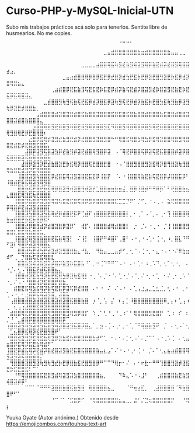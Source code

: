 # Curso-PHP-y-MySQL-Inicial-UTN
Subo mis trabajos prácticos acá solo para tenerlos. Sentite libre de husmearlos. No me copies.
⠀⠀⠀⠀⠀⠀⠀⠀⠀⠀⠀⠀⠀⠀⠀⠀⠀⠀⠀⠀⠀⠀⠀⠀⠀⠀⠀⠀⠀⠀⢀⣀⣀⡀⠀⠀⠀⠀⠀⠀⠀⠀⠀⠀⠀⠀⠀⠀⠀⠀⠀⠀⠀⠀⠀⠀⠀⠀⠀⠀⠀⠀⠀⠀⠀⠀
⠀⠀⠀⠀⠀⠀⠀⠀⠀⠀⠀⠀⠀⠀⠀⠀⠀⠀⠀⠀⠀⠀⠀⠀⠀⠀⣀⣤⣾⣿⣿⣿⣿⣿⣿⣷⣶⣾⣿⣿⣿⣿⣿⣷⣤⣤⢀⣀⠀⠀⠀⠀⠀⠀⠀⠀⠀⠀⠀⠀⠀⠀⠀⠀⠀⠀
⠀⠀⠀⠀⠀⠀⠀⠀⠀⠀⠀⠀⠀⠀⠀⠀⠀⠀⠀⠀⣀⣀⣀⣀⣴⣿⣿⢿⣯⢷⣻⣞⣷⣻⢾⣽⣻⢿⡿⣷⣟⣾⡽⣞⣿⣻⢿⣿⣿⣴⣠⡀⠀⠀⠀⠀⠀⠀⠀⠀⠀⠀⠀⠀⠀⠀
⠀⠀⠀⠀⠀⠀⠀⠀⠀⠀⠀⠀⠀⠀⠀⣀⣤⣴⣾⣿⣿⢿⡿⣿⡿⣯⣟⡿⣞⣿⡽⣾⣳⣟⣯⡷⣟⡿⣽⣟⣿⣻⣽⣟⡷⣯⡿⣾⡽⣿⢿⣿⣦⣄⠀⠀⠀⠀⠀⠀⠀⠀⠀⠀⠀⠀
⠀⠀⠀⠀⠀⠀⠀⠀⠀⠀⠀⠀⢀⣴⣾⣿⡿⣟⣯⣷⣻⢯⣟⣯⣟⡷⣯⣟⡿⣾⡽⣷⢯⣟⣾⡽⣿⣽⣻⣞⡷⣿⣽⣻⣟⣷⣟⡷⣟⣯⡿⣯⢿⣿⣽⣄⠀⠀⠀⠀⠀⠀⠀⠀⠀⠀
⠀⠀⠀⠀⠀⠀⠀⠀⠀⠀⣀⣾⣿⣿⣻⢷⣻⢯⣷⢯⣟⣯⡿⣾⡽⣿⣯⡿⣽⢷⣻⢯⣟⡿⣾⡽⣷⣯⡷⣟⣿⣳⣯⢷⣻⣷⡿⣽⣻⢷⡿⣽⣟⡾⣿⣿⣷⡀⠀⠀⠀⠀⠀⠀⠀⠀
⠀⠀⠀⠀⠀⠀⠀⠀⣠⣾⣿⣿⣿⣾⣽⣿⣽⣿⣾⣿⣯⣷⣿⣿⣽⣿⣿⣿⣯⣿⣯⣿⣯⣿⣷⣿⣿⣾⣿⣿⣿⣷⣯⣿⣿⣾⣿⣿⣽⣿⣿⣽⣾⣿⣷⣿⣿⣿⣄⠀⠀⠀⠀⠀⠀⠀
⠀⠀⠀⠀⠀⠀⠀⣰⣿⣿⢿⣿⣻⣟⣿⣿⣻⢿⣿⣟⣿⣻⢿⡿⣿⣿⣻⣏⠻⣿⣿⣻⢿⣿⢿⣿⡿⣿⣻⢿⣟⣿⣿⣿⣿⣟⣿⣿⣿⢿⣻⣿⢿⣟⡿⣟⣿⢿⣿⠆⠀⠀⠀⠀⠀⠀
⠀⠀⠀⠀⠀⠀⣔⣿⡿⣯⢿⡾⣽⣻⣞⣷⣻⣟⣾⡽⣞⣿⣿⣻⣽⣿⣻⣿⠓⠛⢿⣿⣯⢿⣿⣳⢿⣳⡿⣯⢿⣽⣿⣿⢿⣿⣻⢿⣿⣿⣟⣾⣟⡾⣟⣿⣻⣯⣿⣯⡄⠀⠀⠀⠀⠀
⠀⠀⠀⠀⠀⣼⣿⡿⣽⣻⢯⣿⣽⣳⡿⣞⣷⣻⡾⣽⣟⣾⣿⢿⣻⣿⡿⣽⠀⠠⠈⢿⣟⡿⣿⣿⢯⡿⣽⢯⣟⣯⣿⣿⣿⡾⣽⡿⣿⣯⣿⣿⣿⣽⢯⣷⢿⣿⡷⣿⣷⠀⠀⠀⠀⠀
⠀⠀⠀⠀⣼⣿⡿⣽⣻⡽⣟⣾⣷⣿⣽⣟⡷⣯⢿⡽⣿⣿⢯⣟⣿⣿⣟⣿⠀⠐⠠⠈⣿⣿⣻⣿⣿⣻⣽⣯⢿⡽⣿⢻⣿⣽⢷⣻⣿⢿⣷⣿⣟⣾⣻⡽⣯⢿⣿⣿⣿⠀⠀⠀⠀⠀
⠀⠀⠀⢸⣿⣿⣽⣻⢷⣿⣿⣟⡿⣞⣿⣯⢿⣽⣻⣽⣿⣟⣯⣟⡿⢸⣿⡟⠀⠈⠄⠐⢸⣿⣿⢿⣷⣟⣷⢯⣟⣿⡿⡼⣿⣿⣯⡿⠃⠸⣿⣾⣟⡷⣯⢿⣽⣻⢿⣻⣿⠀⠀⠀⠀⠀
⠀⠀⠀⣿⣿⡷⣯⣟⣿⣟⡷⣯⢿⡿⣿⣽⣻⢾⣽⣿⣻⢾⣽⡞⣁⣿⣿⣶⣶⣷⣶⣬⡀⣿⡿⢸⣿⡾⠛⠛⠿⡿⠁⠃⢟⣿⣿⣷⣦⣄⣿⣿⣯⢿⣽⣯⢷⣟⣿⣿⣿⠀⠀⠀⠀⠀
⠀⠀⢸⣿⣿⡽⣷⣿⡿⣽⣻⣽⢿⣽⢷⣯⣟⣯⣿⢯⣿⡿⣻⡿⣿⣿⣿⣿⣿⣏⣉⣉⡙⠟⠁⡈⠋⡀⠐⠠⢀⠠⠀⣵⢟⣿⣿⣿⣿⡿⢿⣿⡾⣟⣾⣽⣻⣾⣿⣿⡏⠀⠀⠀⠀⠀
⠀⠀⢸⣿⣿⣽⣳⣿⢿⣽⣳⣯⢿⣞⡿⣾⣿⣟⡯⠟⢉⣾⠏⢰⣿⣿⣿⣟⣿⣿⣿⣿⡇⡀⠂⢀⠁⠠⠈⡀⠄⢀⠂⢹⢸⣿⣿⣿⢿⣷⣶⣿⣿⣟⡷⣯⡷⣿⡿⠯⠃⠀⠀⠀⠀⠀
⠀⠀⢸⣿⣿⣞⡿⣿⣻⣾⡽⣾⣿⣽⣿⡿⣽⡿⠁⠀⢾⡏⠄⢸⣿⣿⣿⣾⢿⣾⣿⣿⡇⠀⡐⠀⡈⠄⠐⢀⠐⠀⡈⢸⢸⣿⣿⣿⣻⣿⣿⣇⣿⣯⢿⣷⣿⣿⣥⡀⠀⠀⠀⠀⠀⠀
⠀⠀⢸⣿⣿⣞⣿⣻⣿⣷⣿⣿⣟⣯⣷⢿⣻⡃⠀⠌⢸⡃⠀⢸⣿⡟⠛⠾⣿⠏⢀⣿⠃⠠⠐⢀⠐⠠⢁⠂⢈⠐⡀⠰⡀⣿⣇⠙⠛⠋⣽⠇⠻⣿⣟⣾⣽⣻⢿⣿⣦⠀⠀⠀⠀⠀
⠀⠀⠀⣿⣿⣾⣳⣟⣾⣳⣟⣾⣽⡾⣽⣻⣿⣿⣷⣄⠚⣧⡀⠀⠻⣷⣤⣀⣀⣤⡾⠋⡀⢂⠈⠠⢈⠐⡀⠂⣄⠐⠠⠐⠐⠌⠿⣷⣶⠾⠋⢀⠀⡙⣿⣷⢯⣟⣯⢿⣿⣇⠀⠀⠀⠀
⠀⠀⠀⣿⣿⣷⣻⢾⣽⣷⣻⣽⡾⣿⡽⣷⣻⡷⣯⣿⣧⠘⠁⡀⠒⢈⠙⠛⠛⠉⠠⠐⠀⠄⠂⢁⠂⠰⢀⠡⠙⡀⢂⠁⢂⠐⡀⠀⠄⠐⡈⠄⢂⠠⢹⣿⣯⣟⣾⢯⣿⣿⣦⣄⠀⠀
⠀⠀⢸⣿⣿⢾⡽⣯⣷⣻⡽⣷⣟⣯⢿⣳⡿⣽⢷⣯⢿⡇⠐⢀⠈⠄⡈⠐⠈⠄⢁⠐⡈⠠⠈⡀⠌⠐⡀⠂⢁⠀⠂⠌⢀⠂⢀⠡⠈⠐⡀⠌⠠⠐⠘⣿⣿⢾⡽⣯⣿⣿⡟⣿⣷⡀
⠀⠀⣾⣿⣟⣯⢿⣳⣯⢿⡽⣷⢯⣟⣯⡿⣽⢯⡿⣞⣿⣿⠀⠄⠂⠐⠀⠌⠀⠌⠠⠐⠀⠄⢁⢠⣐⣠⣀⣁⣂⣈⡀⢂⠠⠐⠀⡀⠂⢁⠠⠐⡀⠂⣐⣿⡿⣯⢿⣽⣻⣿⡀⣼⣿⣧
⠀⢠⣿⣿⣿⣾⣿⣽⣾⣿⣽⣯⣿⣽⣾⣽⣿⣯⣿⣿⣷⣿⠀⡰⠈⡀⢡⠀⡌⠀⠆⡄⡁⠸⣿⣿⣿⣿⣿⣿⣿⣿⠿⡀⡄⠆⢁⢠⠰⢀⠀⢆⢠⢰⣼⣿⣿⣯⣿⣽⣿⣿⣿⣿⣿⣿
⠀⣾⣿⣿⢿⣟⡿⣿⣿⣻⣿⢿⣻⣿⡿⣿⣻⢿⣻⡿⣿⡏⠀⠱⢀⠁⢃⠘⢀⠘⢀⠰⠁⠃⢿⣿⣿⣿⣻⣟⣿⡟⠀⢁⠰⠀⠎⠀⠆⡈⠘⠈⣀⣾⣿⡿⣿⣿⣿⣿⣿⣿⣿⣿⡿⠉
⢰⣿⣿⣽⣻⢾⣻⣽⢾⣳⣯⣿⣻⢾⣽⣿⣽⣻⣯⣿⡽⣿⣄⠁⡀⣲⠠⢈⠠⢀⠂⡀⠂⢁⠈⠛⢿⣾⣷⣻⠟⠀⡈⠀⠄⢂⠠⠁⢂⠀⣁⣦⣿⡿⣯⢿⡽⣯⣟⣿⣻⣿⠟⠁⠀⠀
⠘⣿⣿⢾⣽⣻⡽⣯⢿⣯⣷⢿⣽⡿⣽⣷⣯⡷⣟⣿⣽⣟⣿⣷⡾⠋⢁⠀⠂⠄⠂⠄⡁⢂⠠⠁⠄⡈⠉⠁⠠⠐⢀⠡⢈⠀⠄⢂⣤⣶⣿⡿⣯⢿⡽⣯⣟⣷⢿⣾⠟⠁⠀⠀⠀⠀
⢸⣿⣟⡿⣾⣯⢿⡽⣟⣾⡽⣿⣞⣿⣽⣻⣷⣟⣯⣿⣯⣿⣿⣿⣷⣤⣆⣠⠁⠌⠐⠠⠐⢀⠂⢈⠐⠀⡈⠄⠁⢂⣄⣦⣴⣾⣿⣿⢿⣻⣽⣻⣽⢯⣿⣿⣾⣿⡍⠀⠀⠀⠀⠀⠀⠀
⠀⢻⣿⣿⣿⣽⣿⣻⣽⢷⣻⢷⣻⣞⡷⣟⡿⣿⣷⣯⣟⣿⣻⣿⡿⠛⠉⠉⠙⢿⡖⠂⠌⠀⠄⠂⠖⣗⠒⠛⠛⢹⣿⣿⣻⣽⡾⣽⣯⣟⡷⣯⣟⣿⣯⠇⠉⠁⠀⠀⠀⠀⠀⠀⠀⠀
⠀⠀⠘⠛⢿⣿⣿⣿⣿⣯⣟⣿⣻⣾⢿⣽⣻⣽⣳⣿⣻⣿⣿⣿⣿⣦⡀⠀⠀⠀⠙⠷⣄⠡⠐⠠⣸⠃⠀⠀⢀⣾⣿⣿⣿⣷⣟⣷⣻⢾⣿⣽⡾⡿⠃⠀⠀⠀⠀⠀⠀⠀⠀⠀⠀⠀
⠀⠀⠀⠀⠀⠉⠉⠁⠉⠛⠛⠛⣽⣿⣿⣷⣿⣯⣷⣻⣿⠀⢿⣿⣿⣿⣿⣦⣀⠀⠀⠀⠈⠛⢶⣴⣏⡀⠀⢀⣼⣿⣿⣿⣿⠈⠻⣷⣿⣿⠟⠋⠁⠀⠀⠀⠀⠀⠀⠀⠀⠀⠀⠀⠀⠀
⠀⠀⠀⠀⠀⠀⠀⠀⠀⠀⠀⠀⠘⠉⠈⠁⠈⣫⣿⡿⠋⠀⠘⢿⣿⣿⣿⣿⣿⣿⣦⣤⣀⡀⣼⠃⡌⣙⢶⣿⣿⣿⣿⣿⡟⠀⠀⠘⢿⡆⠀⠀⠀⠀⠀⠀⠀⠀⠀⠀⠀⠀⠀⠀⠀⠀

Yuuka Gyate (Autor anónimo.) Obtenido desde https://emojicombos.com/touhou-text-art

